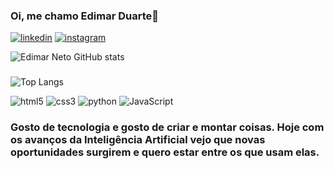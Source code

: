 
### Oi, me chamo Edimar Duarte👋

[![linkedin](	https://img.shields.io/badge/LinkedIn-0077B5?style=for-the-badge&logo=linkedin&logoColor=white)](https://www.linkedin.com/in/edimar-duarte-8a9a20262/)
[![instagram](https://img.shields.io/badge/Instagram-E4405F?style=for-the-badge&logo=instagram&logoColor=white)](https://www.instagram.com/edinho_neto_k2/)

![Edimar Neto GitHub stats](https://github-readme-stats.vercel.app/api?username=EdimarNeto&show_icons=true&theme=tokyonight)
###
![Top Langs](https://github-readme-stats.vercel.app/api/top-langs/?username=EdimarNeto&layout=compact)

<div style="display: inline_block"><br\>
    <img aling="center" alt="html5" src="https://img.shields.io/badge/HTML5-E34F26?style=for-the-badge&logo=html5&logoColor=white"> 
    <img aling="center" alt="css3" src="https://img.shields.io/badge/CSS3-1572B6?style=for-the-badge&logo=css3&logoColor=white"/> 
    <img aling="center" alt="python" src="https://img.shields.io/badge/Python-14354C?style=for-the-badge&logo=python&logoColor=white"> 
    <img aling="center" alt="JavaScript" src="https://img.shields.io/badge/JavaScript-F7DF1E?style=for-the-badge&logo=javascript&logoColor=black"> 
<div\>
  
### Gosto de tecnologia e gosto de criar e montar coisas. Hoje com os avanços da Inteligência Artificial vejo que novas oportunidades surgirem e quero estar entre os que usam elas.
